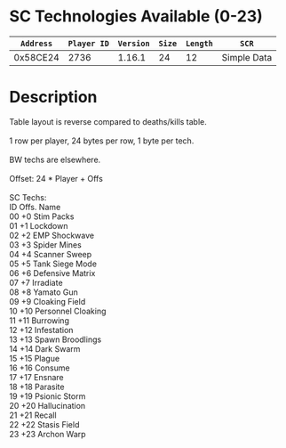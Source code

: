 # SC Technologies Available (0-23)

| `Address` | `Player ID` | `Version` | `Size` | `Length` | `SCR` |
| ---------- | ----------- | --------- | ------ | -------- | ---- |
| 0x58CE24 | 2736 | 1.16.1 | 24 | 12 | Simple Data |

# Description

Table layout is reverse compared to deaths/kills table.<br><br>1 row per player, 24 bytes per row, 1 byte per tech.<br><br>BW techs are elsewhere.<br><br>Offset: 24 * Player + Offs<br><br>SC Techs:<br>ID  Offs. Name<br>00  +0    Stim Packs<br>01  +1    Lockdown<br>02  +2    EMP Shockwave<br>03  +3    Spider Mines<br>04  +4    Scanner Sweep<br>05  +5    Tank Siege Mode<br>06  +6    Defensive Matrix<br>07  +7    Irradiate<br>08  +8    Yamato Gun<br>09  +9    Cloaking Field<br>10  +10   Personnel Cloaking<br>11  +11   Burrowing<br>12  +12   Infestation<br>13  +13   Spawn Broodlings<br>14  +14   Dark Swarm<br>15  +15   Plague<br>16  +16   Consume<br>17  +17   Ensnare<br>18  +18   Parasite<br>19  +19   Psionic Storm<br>20  +20   Hallucination<br>21  +21   Recall<br>22  +22   Stasis Field<br>23  +23   Archon Warp